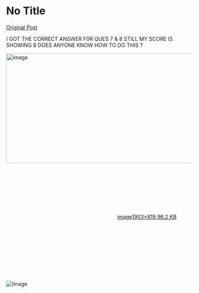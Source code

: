 # No Title

[Original Post](https://discourse.onlinedegree.iitm.ac.in/t/163247/90)

<p>I GOT THE CORRECT ANSWER F0R QUES 7 &amp; 8 STILL MY SCORE IS SHOWING 8 DOES ANYONE KNOW HOW TO DO THIS ?<br>
<div class="lightbox-wrapper"><a class="lightbox" href="https://europe1.discourse-cdn.com/flex013/uploads/iitm/original/3X/7/4/74e3d955c0092ec1d309185d71f086931815db2c.png" data-download-href="/uploads/short-url/gG3y8ZNq5GD6Yd0WBXZIqAYmwYk.png?dl=1" title="image" rel="noopener nofollow ugc"><img src="https://europe1.discourse-cdn.com/flex013/uploads/iitm/optimized/3X/7/4/74e3d955c0092ec1d309185d71f086931815db2c_2_690x296.png" alt="image" data-base62-sha1="gG3y8ZNq5GD6Yd0WBXZIqAYmwYk" width="690" height="296" srcset="https://europe1.discourse-cdn.com/flex013/uploads/iitm/optimized/3X/7/4/74e3d955c0092ec1d309185d71f086931815db2c_2_690x296.png, https://europe1.discourse-cdn.com/flex013/uploads/iitm/optimized/3X/7/4/74e3d955c0092ec1d309185d71f086931815db2c_2_1035x444.png 1.5x, https://europe1.discourse-cdn.com/flex013/uploads/iitm/optimized/3X/7/4/74e3d955c0092ec1d309185d71f086931815db2c_2_1380x592.png 2x" data-dominant-color="293035"><div class="meta"><svg class="fa d-icon d-icon-far-image svg-icon" aria-hidden="true"><use href="#far-image"></use></svg><span class="filename">image</span><span class="informations">1903×819 96.2 KB</span><svg class="fa d-icon d-icon-discourse-expand svg-icon" aria-hidden="true"><use href="#discourse-expand"></use></svg></div></a></div></p>

![Image](https://europe1.discourse-cdn.com/flex013/uploads/iitm/optimized/3X/7/4/74e3d955c0092ec1d309185d71f086931815db2c_2_690x296.png)